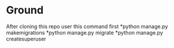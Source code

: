# Ground

After cloning this repo user this command first 
*python manage.py makemigrations
*python manage.py migrate
*python manage.py createsuperuser